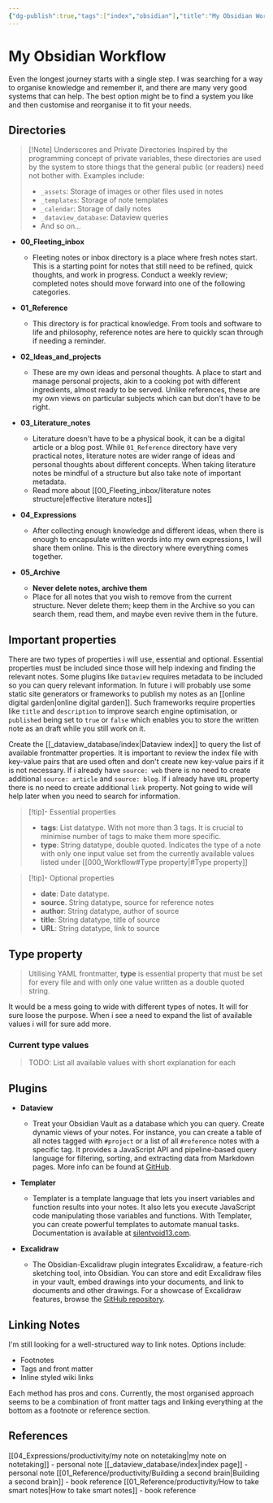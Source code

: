 ```yaml
---
{"dg-publish":true,"tags":["index","obsidian"],"title":"My Obsidian Workflow","type":"reference","URL":null,"permalink":"/000-workflow/","dgPassFrontmatter":true}
---
```



# My Obsidian Workflow

Even the longest journey starts with a single step. I was searching for a way to organise knowledge and remember it, and there are many very good systems that can help. The best option might be to find a system you like and then customise and reorganise it to fit your needs.

## Directories

>[!Note] Underscores and Private Directories
>Inspired by the programming concept of private variables, these directories are used by the system to store things that the general public (or readers) need not bother with. Examples include:
> - `_assets`: Storage of images or other files used in notes
> - `_templates`: Storage of note templates
> - `_calendar`: Storage of daily notes
> - `_dataview_database`: Dataview queries
> - And so on...

- **00_Fleeting_inbox**
	- Fleeting notes or inbox directory is a place where fresh notes start. This is a starting point for notes that still need to be refined, quick thoughts, and work in progress. Conduct a weekly review; completed notes should move forward into one of the following categories.

- **01_Reference**
	- This directory is for practical knowledge. From tools and software to life and philosophy, reference notes are here to quickly scan through if needing a reminder.

- **02_Ideas_and_projects**
	- These are my own ideas and personal thoughts. A place to start and manage personal projects, akin to a cooking pot with different ingredients, almost ready to be served. Unlike references, these are my own views on particular subjects which can but don't have to be right.

- **03_Literature_notes**
	- Literature doesn't have to be a physical book, it can be a digital article or a blog post. While `01_Reference` directory have very practical notes, literature notes are wider range of ideas and personal thoughts about different concepts. When taking literature notes be mindful of a structure but also take note of important metadata.
	- Read more about [[00_Fleeting_inbox/literature notes structure\|effective literature notes]]

- **04_Expressions**
	- After collecting enough knowledge and different ideas, when there is enough to encapsulate written words into my own expressions, I will share them online. This is the directory where everything comes together.

- **05_Archive**
	- **Never delete notes, archive them**
	- Place for all notes that you wish to remove from the current structure. Never delete them; keep them in the Archive so you can search them, read them, and maybe even revive them in the future.

## Important properties

There are two types of properties i will use, essential and optional. Essential properties must be included since those will help indexing and finding the relevant notes. Some plugins like `Dataview` requires metadata to be included so you can query relevant information. In future i will probably use some static site generators or frameworks to publish my notes as an [[online digital garden\|online digital garden]]. Such frameworks require properties like `title` and `description` to improve search engine optimisation, or `published` being set to `true` or `false` which enables you to store the written note as an draft while you still work on it.

Create the [[_dataview_database/index\|Dataview index]] to query the list of available frontmatter properties. It is important to review the index file with key-value pairs that are used often and don't create new key-value pairs if it is not necessary. If i already have `source: web` there is no need to create additional `source: article` and `source: blog`. If i already have `URL` property there is no need to create additional `link` property. Not going to wide will help later when you need to search for information.

>[!tip]- Essential properties
>- **tags**: List datatype. With not more than 3 tags. It is crucial to minimise number of tags to make them more specific.
>- **type**: String datatype, double quoted. Indicates the type of a note with only one input value set from the currently available values listed under [[000_Workflow#Type property\|#Type property]]

>[!tip]- Optional properties
>- **date**: Date datatype.
>- **source**. String datatype, source for reference notes
>- **author**: String datatype, author of source
>- **title**: String datatype, title of source
>- **URL**: String datatype, link to source

## Type property

>Utilising YAML frontmatter, **type**  is essential property that must be set for every file and with only one value written as a double quoted string.

It would be a mess going to wide with different types of notes. It will for sure loose the purpose. When i see a need to expand the list of available values i will for sure add more.

### Current type values

>TODO: List all available values with short explanation for each

## Plugins

- **Dataview**
	- Treat your Obsidian Vault as a database which you can query. Create dynamic views of your notes. For instance, you can create a table of all notes tagged with `#project` or a list of all `#reference` notes with a specific tag. It provides a JavaScript API and pipeline-based query language for filtering, sorting, and extracting data from Markdown pages. More info can be found at [GitHub](https://github.com/blacksmithgu/obsidian-dataview).

- **Templater**
	- Templater is a template language that lets you insert variables and function results into your notes. It also lets you execute JavaScript code manipulating those variables and functions. With Templater, you can create powerful templates to automate manual tasks. Documentation is available at [silentvoid13.com](https://silentvoid13.github.io/Templater/).

- **Excalidraw**
	- The Obsidian-Excalidraw plugin integrates Excalidraw, a feature-rich sketching tool, into Obsidian. You can store and edit Excalidraw files in your vault, embed drawings into your documents, and link to documents and other drawings. For a showcase of Excalidraw features, browse the [GitHub repository](https://github.com/excalidraw/excalidraw).

## Linking Notes

I'm still looking for a well-structured way to link notes. Options include:
- Footnotes
- Tags and front matter
- Inline styled wiki links

Each method has pros and cons. Currently, the most organised approach seems to be a combination of front matter tags and linking everything at the bottom as a footnote or reference section.

## References

[[04_Expressions/productivity/my note on notetaking\|my note on notetaking]] - personal note
[[_dataview_database/index\|index page]] - personal note
[[01_Reference/productivity/Building a second brain\|Building a second brain]] - book reference
[[01_Reference/productivity/How to take smart notes\|How to take smart notes]] - book reference
